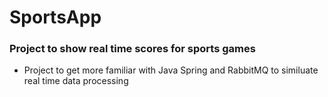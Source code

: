 # SportsApp
### Project to show real time scores for sports games
- Project to get more familiar with Java Spring and RabbitMQ to similuate real time data processing
